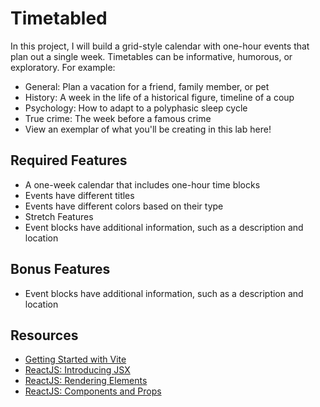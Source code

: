 # Timetabled
In this project, I will build a grid-style calendar with one-hour events that plan out a single week. Timetables can be informative, humorous, or exploratory. For example:

- General: Plan a vacation for a friend, family member, or pet
- History: A week in the life of a historical figure, timeline of a coup
- Psychology: How to adapt to a polyphasic sleep cycle
- True crime: The week before a famous crime
- View an exemplar of what you'll be creating in this lab here!

## Required Features
- A one-week calendar that includes one-hour time blocks
- Events have different titles
- Events have different colors based on their type
- Stretch Features
- Event blocks have additional information, such as a description and location

## Bonus Features
- Event blocks have additional information, such as a description and location

## Resources
- [Getting Started with Vite](https://vitejs.dev/guide/)
- [ReactJS: Introducing JSX](https://legacy.reactjs.org/docs/introducing-jsx.html)
- [ReactJS: Rendering Elements](https://legacy.reactjs.org/docs/rendering-elements.html)
- [ReactJS: Components and Props](https://legacy.reactjs.org/docs/components-and-props.html)
